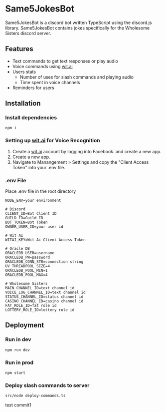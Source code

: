 # Same5JokesBot
Same5JokesBot is a discord bot written TypeScript using the discord.js library. Same5JokesBot contains jokes specifically for the Wholesome Sisters discord server.
## Features
- Text commands to get text responses or play audio
- Voice commands using [wit.ai](https://wit.ai/)
- Users stats
  - Number of uses for slash commands and playing audio
  - Time spent in voice channels
- Reminders for users

## Installation

### Install dependencies
```shell
npm i
```

### Setting up [wit.ai](https://wit.ai/) for Voice Recognition
1. Create a [wit.ai](https://wit.ai/) account by logging into Facebook. and create a new app. 
2. Create a new app.
3. Navigate to Manangement > Settings and copy the "Client Access Token" into your .env file.

### .env File
Place .env file in the root directory
```
NODE_ENV=your environment

# Discord
CLIENT_ID=Bot Client ID
GUILD_ID=Guild ID
BOT_TOKEN=Bot Token
OWNER_USER_ID=your user id

# Wit AI
WITAI_KEY=Wit Ai Client Access Token

# Oracle DB
ORACLEDB_USER=username
ORACLEDB_PW=password
ORACLEDB_CONN_STR=connection string
UV_THREADPOOL_SIZE=4
ORACLEDB_POOL_MIN=1
ORACLEDB_POOL_MAX=4

# Wholesome Sisters
MAIN_CHANNEL_ID=text channel id
VOICE_LOG_CHANNEL_ID=text channel id
STATUS_CHANNEL_ID=status channel id
CASINO_CHANNEL_ID=casino channel id
FAT_ROLE_ID=fat role id
LOTTERY_ROLE_ID=lottery role id
```

## Deployment
### Run in dev
```shell
npm run dev
```

### Run in prod
```shell
npm start
```

### Deploy slash commands to server
```shell
src/node deploy-commands.ts
```

test commit1